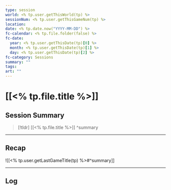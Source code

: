 ```yaml
---
type: session
world: <% tp.user.getThisWorld(tp) %>
sessionNum: <% tp.user.getThisGameNum(tp) %>
location: 
date: <% tp.date.now("YYYY-MM-DD") %>
fc-calendar: <% tp.file.folder(false) %>
fc-date:
  year: <% tp.user.getThisDate(tp)[0] %>
  month: <% tp.user.getThisDate(tp)[1] %>
  day: <% tp.user.getThisDate(tp)[2] %>
fc-category: Sessions
summary: ""
tags: 
art: ""
---
```

# [[<% tp.file.title %>]]

## Session Summary

 > [!tldr] [[<% tp.file.title %>]]
>  ^summary

---

## Recap

![[<% tp.user.getLastGameTitle(tp) %>#^summary]]


---

## Log


